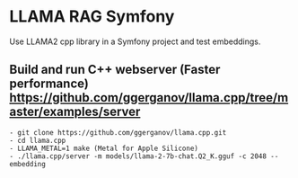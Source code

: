 # LLAMA RAG Symfony

Use LLAMA2 cpp library in a Symfony project and test embeddings.

## Build and run C++ webserver (Faster performance) https://github.com/ggerganov/llama.cpp/tree/master/examples/server
    - git clone https://github.com/ggerganov/llama.cpp.git
    - cd llama.cpp
    - LLAMA_METAL=1 make (Metal for Apple Silicone)
    - ./llama.cpp/server -m models/llama-2-7b-chat.Q2_K.gguf -c 2048 --embedding
